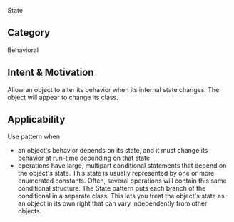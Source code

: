 State

## Category
Behavioral

## Intent & Motivation
Allow an object to alter its behavior when its internal state changes. The object will appear to change its class.

## Applicability
Use pattern when
- an object's behavior depends on its state, and it must change its behavior at run-time depending on that state
- operations have large, multipart conditional statements that depend on the object's state. This state is usually 
represented by one or more enumerated constants. Often, several operations will contain this same conditional 
structure. The State pattern puts each branch of the conditional in a separate class. This lets you treat the 
object's state as an object in its own right that can vary independently from other objects.